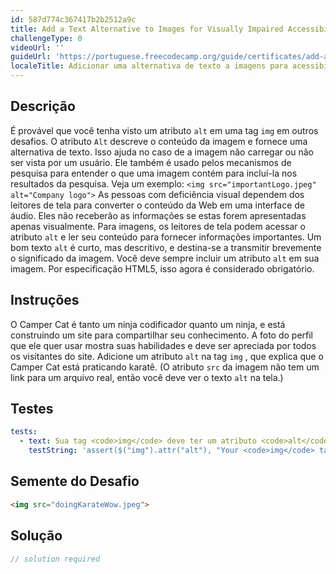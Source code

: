 ```yaml
---
id: 587d774c367417b2b2512a9c
title: Add a Text Alternative to Images for Visually Impaired Accessibility
challengeType: 0
videoUrl: ''
guideUrl: 'https://portuguese.freecodecamp.org/guide/certificates/add-alt-text-to-an-image-for-accessibility'
localeTitle: Adicionar uma alternativa de texto a imagens para acessibilidade com deficiência visual
---
```


## Descrição
<section id="description"> É provável que você tenha visto um atributo <code>alt</code> em uma tag <code>img</code> em outros desafios. O atributo <code>Alt</code> descreve o conteúdo da imagem e fornece uma alternativa de texto. Isso ajuda no caso de a imagem não carregar ou não ser vista por um usuário. Ele também é usado pelos mecanismos de pesquisa para entender o que uma imagem contém para incluí-la nos resultados da pesquisa. Veja um exemplo: <code>&lt;img src=&quot;importantLogo.jpeg&quot; alt=&quot;Company logo&quot;&gt;</code> As pessoas com deficiência visual dependem dos leitores de tela para converter o conteúdo da Web em uma interface de áudio. Eles não receberão as informações se estas forem apresentadas apenas visualmente. Para imagens, os leitores de tela podem acessar o atributo <code>alt</code> e ler seu conteúdo para fornecer informações importantes. Um bom texto <code>alt</code> é curto, mas descritivo, e destina-se a transmitir brevemente o significado da imagem. Você deve sempre incluir um atributo <code>alt</code> em sua imagem. Por especificação HTML5, isso agora é considerado obrigatório. </section>

## Instruções
<section id="instructions"> O Camper Cat é tanto um ninja codificador quanto um ninja, e está construindo um site para compartilhar seu conhecimento. A foto do perfil que ele quer usar mostra suas habilidades e deve ser apreciada por todos os visitantes do site. Adicione um atributo <code>alt</code> na tag <code>img</code> , que explica que o Camper Cat está praticando karatê. (O atributo <code>src</code> da imagem não tem um link para um arquivo real, então você deve ver o texto <code>alt</code> na tela.) </section>

## Testes
<section id='tests'>

```yml
tests:
  - text: Sua tag <code>img</code> deve ter um atributo <code>alt</code> e não deve estar vazia.
    testString: 'assert($("img").attr("alt"), "Your <code>img</code> tag should have an <code>alt</code> attribute, and it should not be empty.");'

```

</section>

## Semente do Desafio
<section id='challengeSeed'>

<div id='html-seed'>

```html
<img src="doingKarateWow.jpeg">

```

</div>



</section>

## Solução
<section id='solution'>

```js
// solution required
```
</section>
